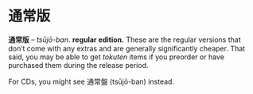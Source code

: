 # 通常版

**通常版** – *tsūjō-ban*. **regular edition.** These are the regular versions that don’t come with any extras and are generally significantly cheaper. That said, you may be able to get _tokuten_ items if you preorder or have purchased them during the release period. 

For CDs, you might see 通常盤 (tsūjō-ban) instead.
